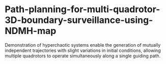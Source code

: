 # Path-planning-for-multi-quadrotor-3D-boundary-surveillance-using-NDMH-map
Demonstration of hyperchaotic systems enable the generation of mutually independent trajectories with slight variations in initial conditions, allowing multiple quadrotors to operate simultaneously along a single guiding path.
